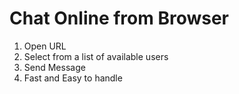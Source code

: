 # Chat Online from Browser

1. Open URL
2. Select from a list of available users
3. Send Message
4. Fast and Easy to handle
